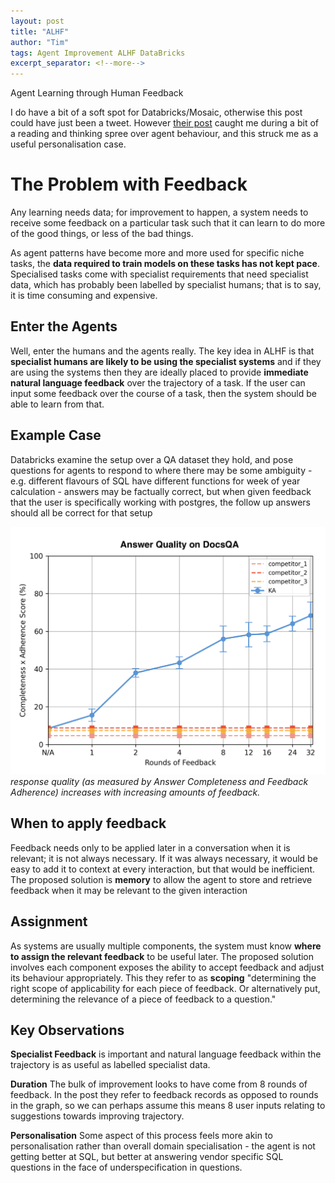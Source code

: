 ```yaml
---
layout: post
title: "ALHF"
author: "Tim"
tags: Agent Improvement ALHF DataBricks
excerpt_separator: <!--more-->
---
```

Agent Learning through Human Feedback

<!--more-->

I do have a bit of a soft spot for Databricks/Mosaic, otherwise this post could have just been a tweet. However [their post](https://www.databricks.com/blog/agent-learning-human-feedback-alhf-databricks-knowledge-assistant-case-study) caught me during a bit of a reading and thinking spree over agent behaviour, and this struck me as a useful personalisation case.

# The Problem with Feedback

Any learning needs data; for improvement to happen, a system needs to receive some feedback on a particular task such that it can learn to do more of the good things, or less of the bad things.

As agent patterns have become more and more used for specific niche tasks, the **data required to train models on these tasks has not kept pace**. Specialised tasks come with specialist requirements that need specialist data, which has probably been labelled by specialist humans; that is to say, it is time consuming and expensive. 

## Enter the Agents

Well, enter the humans and the agents really. The key idea in ALHF is that **specialist humans are likely to be using the specialist systems** and if they are using the systems then they are ideally placed to provide **immediate natural language feedback** over the trajectory of a task. If the user can input some feedback over the course of a task, then the system should be able to learn from that.

## Example Case

Databricks examine the setup over a QA dataset they hold, and pose questions for agents to respond to where there may be some ambiguity - e.g. different flavours of SQL have different functions for week of year calculation - answers may be factually correct, but when given feedback that the user is specifically working with postgres, the follow up answers should all be correct for that setup

![ALHF round Improvement](/assets/images/alhf-rounds.png)
_response quality (as measured by Answer Completeness and Feedback Adherence) increases with increasing amounts of feedback._


## When to apply feedback

Feedback needs only to be applied later in a conversation when it is relevant; it is not always necessary. If it was always necessary, it would be easy to add it to context at every interaction, but that would be inefficient. The proposed solution is **memory** to allow the agent to store and retrieve feedback when it may be relevant to the given interaction 

## Assignment
As systems are usually multiple components, the system must know **where to assign the relevant feedback** to be useful later. The proposed solution involves each component exposes the ability to accept feedback and adjust its behaviour appropriately. This they refer to as **scoping** "determining the right scope of applicability for each piece of feedback. Or alternatively put, determining the relevance of a piece of feedback to a question."

## Key Observations

**Specialist Feedback** is important and natural language feedback within the trajectory is as useful as labelled specialist data.

**Duration** The bulk of improvement looks to have come from 8 rounds of feedback. In the post they refer to feedback records as opposed to rounds in the graph, so we can perhaps assume this means 8 user inputs relating to suggestions towards improving trajectory.

**Personalisation** Some aspect of this process feels more akin to personalisation rather than overall domain specialisation - the agent is not getting better at SQL, but better at answering vendor specific SQL questions in the face of underspecification in questions.